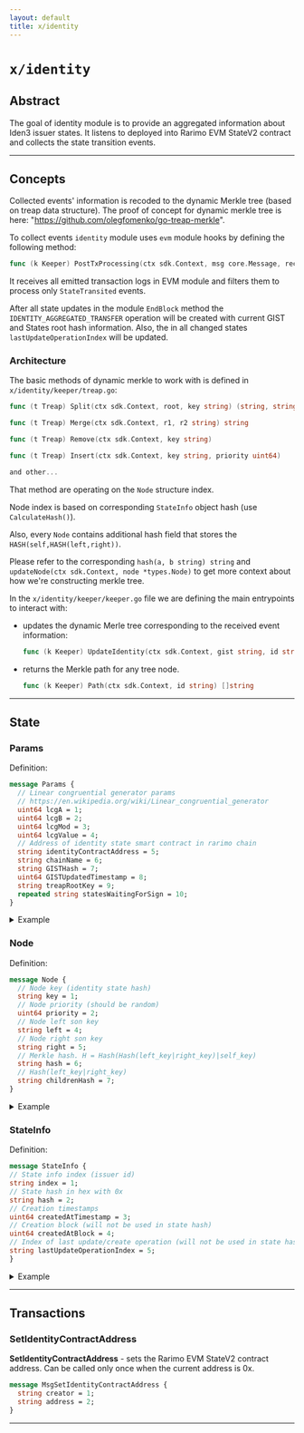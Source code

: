 ```yaml
---
layout: default
title: x/identity
---
```


# `x/identity`

## Abstract

The goal of identity module is to provide an aggregated information about Iden3 issuer states.
It listens to deployed into Rarimo EVM StateV2 contract and collects the state transition events.

----

## Concepts

Collected events' information is recoded to the dynamic Merkle tree (based on treap data structure).
The proof of concept for dynamic merkle tree is here: "<https://github.com/olegfomenko/go-treap-merkle>".

To collect events `identity` module uses `evm` module hooks by defining the following method:
```go
func (k Keeper) PostTxProcessing(ctx sdk.Context, msg core.Message, receipt *ethtypes.Receipt) error
```

It receives all emitted transaction logs in EVM module and filters them to process only `StateTransited` events.

After all state updates in the module `EndBlock` method the `IDENTITY_AGGREGATED_TRANSFER` operation
will be created with current GIST and States root hash information. Also, the in all changed states `lastUpdateOperationIndex` will be updated.

### Architecture

The basic methods of dynamic merkle to work with is defined in `x/identity/keeper/treap.go`:
```go
func (t Treap) Split(ctx sdk.Context, root, key string) (string, string)

func (t Treap) Merge(ctx sdk.Context, r1, r2 string) string

func (t Treap) Remove(ctx sdk.Context, key string)

func (t Treap) Insert(ctx sdk.Context, key string, priority uint64)

and other...
```

That method are operating on the `Node` structure index.

Node index is based on corresponding `StateInfo` object hash (use `CalculateHash()`).

Also, every `Node` contains additional hash field that stores the `HASH(self,HASH(left,right))`.

Please refer to the corresponding `hash(a, b string) string` and `updateNode(ctx sdk.Context, node *types.Node)` to get more context about how we're constructing merkle tree.

In the `x/identity/keeper/keeper.go` file we are defining the main entrypoints to interact with:

- updates the dynamic Merle tree corresponding to the received event information:

  ```go
  func (k Keeper) UpdateIdentity(ctx sdk.Context, gist string, id string, hash string)
  ```

- returns the Merkle path for any tree node.
  ```go
  func (k Keeper) Path(ctx sdk.Context, id string) []string
  ```
  
----

## State

### Params

Definition:
  ```protobuf
  message Params {
    // Linear congruential generator params
    // https://en.wikipedia.org/wiki/Linear_congruential_generator
    uint64 lcgA = 1;
    uint64 lcgB = 2;
    uint64 lcgMod = 3;
    uint64 lcgValue = 4;
    // Address of identity state smart contract in rarimo chain
    string identityContractAddress = 5;
    string chainName = 6;
    string GISTHash = 7;
    uint64 GISTUpdatedTimestamp = 8;
    string treapRootKey = 9;
    repeated string statesWaitingForSign = 10;
  }
  ```

  <details>
    <summary>Example</summary>

    ```json
    {
      "params": {
        "lcgA": "1664525",
        "lcgB": "1013904223",
        "lcgMod": "4294967296",
        "lcgValue": "2900471886",
        "identityContractAddress": "0x753a8678c85d5fb70A97CFaE37c84CE2fD67EDE8",
        "chainName": "Rarimo",
        "GISTHash": "0x049f1325d5227edcefbca1dc4dc1b76dd981e54c874ec49ba964443086b49950",
        "GISTUpdatedTimestamp": "1691866982",
        "treapRootKey": "0x36141b81b879c28068b3df0bbe9fad19c202b3ef7a140046e018c4153a8ce4c1",
        "statesWaitingForSign": []
      }
    }
    ```
  </details>

### Node

Definition:
  ```protobuf
  message Node {
    // Node key (identity state hash)
    string key = 1;
    // Node priority (should be random)
    uint64 priority = 2;
    // Node left son key
    string left = 4;
    // Node right son key
    string right = 5;
    // Merkle hash. H = Hash(Hash(left_key|right_key)|self_key)
    string hash = 6;
    // Hash(left_key|right_key)
    string childrenHash = 7;
  }
  ```

  <details>
    <summary>Example</summary>

    ```json
    {
      "node": {
        "key": "0x36141b81b879c28068b3df0bbe9fad19c202b3ef7a140046e018c4153a8ce4c1",
        "priority": "4267815944",
        "left": "0x2d6a7c009097397071398f3b2a1855a5df9f6d9ce258846ba92de23aee0dfdf9",
        "right": "0x371e7f58b71fea562aa728619fed387134051e19a3efe0dac2c09557852c5a5c",
        "hash": "0x9cc3d207a5e341279f698cad512f517edb0e9d8df44181680f8d1d75b5573be2",
        "childrenHash": "0xeb2c9ef79b7415a7d38bd1497550084f6bf3ba2f871771b5030c8084b9ff51c8"
      }
    }
    ```
  </details>

### StateInfo

Definition:
  ```protobuf
message StateInfo {
  // State info index (issuer id)
  string index = 1;
  // State hash in hex with 0x
  string hash = 2;
  // Creation timestamps
  uint64 createdAtTimestamp = 3;
  // Creation block (will not be used in state hash)
  uint64 createdAtBlock = 4;
  // Index of last update/create operation (will not be used in state hash)
  string lastUpdateOperationIndex = 5;
}
  ```

  <details>
    <summary>Example</summary>

    ```json
    {
      "state": {
        "index": "0x106d23bb7bedce6caadddf7480ade7f2b8e93fa304fc51cc4030a66de90001",
        "hash": "0x22121ba37492dbb16203cd6dcdb446c4a5c56a4395b145b9403819bcf34141bf",
        "createdAtTimestamp": "1691866982",
        "createdAtBlock": "923813",
        "lastUpdateOperationIndex": "0x2fd7af49f584db04cc8048fd09be7fccf01bd7efe6c93127c0dbae55e643d625"
      }
    }
    ```
  </details>

----

## Transactions

### SetIdentityContractAddress

**SetIdentityContractAddress** - sets the Rarimo EVM StateV2 contract address.
Can be called only once when the current address is 0x.
  ```protobuf
  message MsgSetIdentityContractAddress {
    string creator = 1;
    string address = 2;
  }
  ```

----